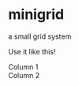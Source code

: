 # minigrid
a small grid system

Use it like this!

<div class="row">
  <div class="col col-66">
    Column 1
  </div>  
  <div class="col col-33">
    Column 2
  </div>
</div>
